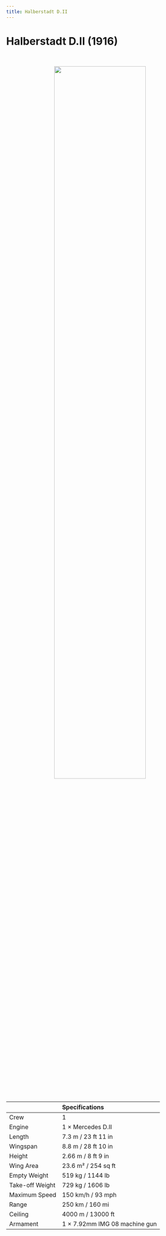 ```yaml
---
title: Halberstadt D.II
---
```


<h1 class="center-header">Halberstadt D.II (1916)</h1>

<br>

<p align="center">
  <img src="../images/halberstadt_dii.jpg" width="70%">
</p>

<br>

<table class="table_component">
  <thead>
    <tr>
      <th colspan="2" class="header">Specifications</th>
    </tr>
  </thead>
  <tbody>
    <tr>
      <td>Crew</td>
      <td>1</td>
    </tr>
    <tr>
      <td>Engine</td>
      <td>1 × Mercedes D.II</td>
    </tr>
    <tr>
      <td>Length</td>
      <td>7.3 m / 23 ft 11 in</td>
    </tr>
    <tr>
      <td>Wingspan</td>
      <td>8.8 m / 28 ft 10 in</td>
    </tr>
    <tr>
      <td>Height</td>
      <td>2.66 m / 8 ft 9 in</td>
    </tr>
    <tr>
      <td>Wing Area</td>
      <td>23.6 m² / 254 sq ft</td>
    </tr>
    <tr>
      <td>Empty Weight</td>
      <td>519 kg / 1144 lb</td>
    </tr>
    <tr>
      <td>Take-off Weight</td>
      <td>729 kg / 1606 lb</td>
    </tr>
    <tr>
      <td>Maximum Speed</td>
      <td>150 km/h / 93 mph</td>
    </tr>
    <tr>
      <td>Range</td>
      <td>250 km / 160 mi</td>
    </tr>
    <tr>
      <td>Ceiling</td>
      <td>4000 m / 13000 ft</td>
    </tr>
    <tr>
      <td>Armament</td>
      <td>1 × 7.92mm IMG 08 machine gun</td>
    </tr>
  </tbody>
</table>

<br>